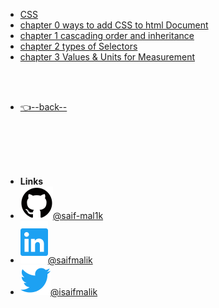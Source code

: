 - [CSS](/CSS/README.md)
- [chapter 0 ways to add CSS to html Document](/CSS/chapter%200%20ways%20to%20add%20CSS%20to%20html%20Document/README.md)
- [chapter 1 cascading order and inheritance](/CSS/chapter%201%20cascading%20order%20and%20inheritance/README.md)
- [chapter 2 types of Selectors](/CSS/chapter%202%20types%20of%20Selectors/README.md)
- [chapter 3 Values & Units for Measurement](/CSS/chapter%203%20Values%20%26%20Units%20for%20Measurement/README.md)

<br/>

<br/>


- [👈--back--](../)


<br/>

<br/>

<br/>

<br/>

- **Links**
- [![Github](../assets/img/github.svg)@saif-mal1k](https://github.com/saif-mal1k/)
- [![LinkedIn](../assets/img/linkedin.svg)@saifmalik](http://linkedin.com/in/saifmalik)
- [![Twitter](../assets/img/twitter.svg)@isaifmalik](http://twitter.com/isaifmalik)

